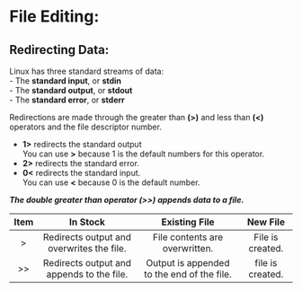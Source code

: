 # File Editing:

## Redirecting Data:
Linux has three standard streams of data:  
    - The **standard input**, or **stdin**  
    - The **standard output**, or **stdout**  
    - The **standard error**, or **stderr**  

Redirections are made through the greater than **(>)** and less than **(<)**  
operators and the file descriptor number.  
- **1>** redirects the standard output  
 You can use **>**  because 1 is the default numbers for this operator.  
- **2>** redirects the standard error.  
- **0<** redirects the standard input.  
You can use **<** because 0 is the default number.

***The double greater than operator (>>) appends data to a file.***

| Item |                In Stock                    |               Existing File                |     New File   |
| :--: | :----------------------------------------: | :----------------------------------------: | :-------------:|
| >    | Redirects output and overwrites the file.  | File contents are overwritten.             | File is created.
| >>   | Redirects output and appends to the file.  | Output is appended to the end of the file. | file is created.
